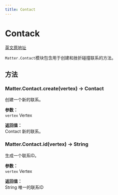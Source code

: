 ```yaml
---
title: Contact
---
```


# Contack

[英文原地址](https://brm.io/matter-js/docs/classes/Contact.html)

`Matter.Contact`模块包含用于创建和挫折碰撞联系的方法。

## 方法

### Matter.Contact.create(vertex) → Contact

创建一个新的联系。

**参数：**   
`vertex` Vertex  

**返回值：**   
Contact 新的联系。

### Matter.Contact.id(vertex) → String   

生成一个联系ID。

**参数：**   
`vertex` Vertex  

**返回值：**   
String 唯一的联系ID

